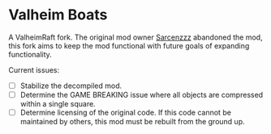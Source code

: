 ﻿# Valheim Boats

A ValheimRaft fork. The original mod owner [Sarcenzzz](https://www.nexusmods.com/valheim/users/3061574) abandoned the mod, this fork aims to keep the mod functional with future goals of expanding functionality.

Current issues:
- [ ] Stabilize the decompiled mod.
- [ ] Determine the GAME BREAKING issue where all objects are compressed within a single square.
- [ ] Determine licensing of the original code. If this code cannot be maintained by others, this mod must be rebuilt from the ground up.